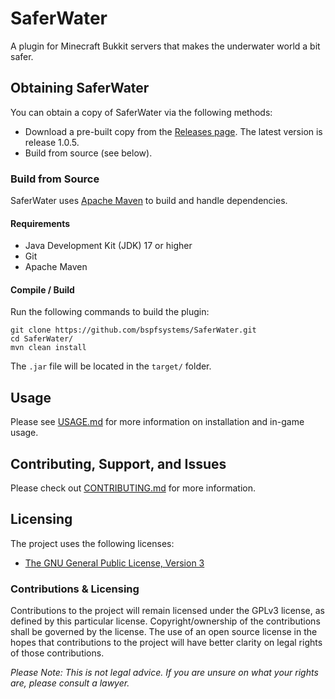 # SaferWater

A plugin for Minecraft Bukkit servers that makes the underwater world a bit safer.

## Obtaining SaferWater

You can obtain a copy of SaferWater via the following methods:
- Download a pre-built copy from the [Releases page](https://github.com/bspfsystems/SaferWater/releases/latest/). The latest version is release 1.0.5.
- Build from source (see below).

### Build from Source

SaferWater uses [Apache Maven](https://maven.apache.org/) to build and handle dependencies.

#### Requirements

- Java Development Kit (JDK) 17 or higher
- Git
- Apache Maven

#### Compile / Build

Run the following commands to build the plugin:
```
git clone https://github.com/bspfsystems/SaferWater.git
cd SaferWater/
mvn clean install
```

The `.jar` file will be located in the `target/` folder.

## Usage

Please see [USAGE.md](USAGE.md) for more information on installation and in-game usage.

## Contributing, Support, and Issues

Please check out [CONTRIBUTING.md](CONTRIBUTING.md) for more information.

## Licensing

The project uses the following licenses:
- [The GNU General Public License, Version 3](https://www.gnu.org/licenses/gpl-3.0.en.html)

### Contributions & Licensing

Contributions to the project will remain licensed under the GPLv3 license, as defined by this particular license. Copyright/ownership of the contributions shall be governed by the license. The use of an open source license in the hopes that contributions to the project will have better clarity on legal rights of those contributions.

_Please Note: This is not legal advice. If you are unsure on what your rights are, please consult a lawyer._

